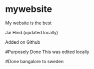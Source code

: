 # mywebsite

My website is the best

Jai Hind (updated locally)

Added on Github

#Purposely Done
This was edited locally

#Done
bangalore to sweden